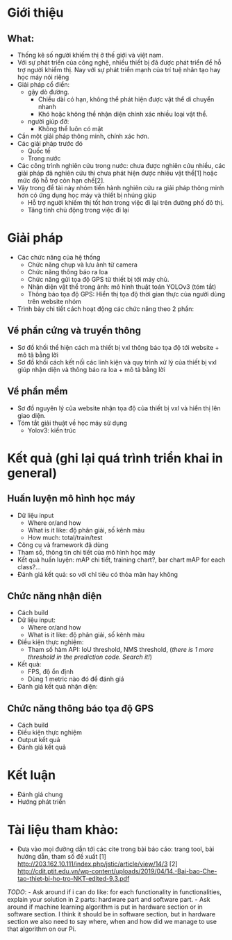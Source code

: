 # Giới thiệu
## What: 
- Thống kê số người khiếm thị ở thế giới và việt nam.
- Với sự phát triển của công nghệ, nhiều thiết bị đã được phát triển để hỗ trợ người khiếm thị. Nay với sự phát triển mạnh của trí tuệ nhân tạo hay học máy nói riêng
- Giải pháp cổ điển:
  - gậy dò đường.
    - Chiều dài có hạn, không thể phát hiện được vật thể di chuyển nhanh
    - Khó hoặc không thể nhận diện chính xác nhiều loại vật thể.
  - người giúp đỡ:
    - Không thể luôn có mặt
- Cần một giải pháp thông minh, chính xác hơn.
- Các giải pháp trước đó
    - Quốc tế
    - Trong nước
- Các công trình nghiên cứu trong nước: chưa được nghiên cứu nhiều, các giải pháp đã nghiên cứu thì chưa phát hiện được nhiều vật thể[1] hoặc mức độ hỗ trợ còn hạn chế[2].
- Vậy trong đề tài này nhóm tiến hành nghiên cứu ra giải pháp thông minh hơn có ứng dụng học máy và thiết bị nhúng giúp
    - Hỗ trợ người khiếm thị tốt hơn trong việc đi lại trên đường phố đô thị.
    - Tăng tính chủ động trong việc đi lại


# Giải pháp
- Các chức năng của hệ thống
    - Chức năng chụp và lưu ảnh từ camera
    - Chức năng thông báo ra loa
    - Chức năng gửi tọa độ GPS từ thiết bị tới máy chủ.
    - Nhận diện vật thể trong ảnh: mô hình thuật toán YOLOv3 (tóm tắt)
    - Thông báo tọa độ GPS: Hiển thị tọa độ thời gian thực của người dùng trên website nhóm
- Trình bày chi tiết cách hoạt động các chức năng theo 2 phần:

## Về phần cứng và truyền thông
- Sơ đồ khối thể hiện cách mà thiết bị vxl thông báo tọa độ tới website + mô tả bằng lời
- Sơ đồ khối cách kết nối các linh kiện và quy trình xử lý của thiết bị vxl giúp nhận diện và thông báo ra loa + mô tả bằng lời

## Về phần mềm
- Sơ đồ nguyên lý của website nhận tọa độ của thiết bị vxl và hiển thị lên giao diện.
- Tóm tắt giải thuật về học máy sử dụng
    - Yolov3: kiến trúc


# Kết quả (ghi lại quá trình triển khai in general)

## Huấn luyện mô hình học máy
- Dữ liệu input
    - Where or/and how
    - What is it like: độ phân giải, số kênh màu
    - How much: total/train/test
- Công cụ và framework đã dùng 
- Tham số, thông tin chi tiết của mô hình học máy
- Kết quả huấn luyện: mAP chi tiết, training chart?, bar chart mAP for each class?...
- Đánh giá kết quả: so với chỉ tiêu có thỏa mãn hay không

## Chức năng nhận diện
- Cách build
- Dữ liệu input:
    - Where or/and how
    - What is it like: độ phân giải, số kênh màu
- Điều kiện thực nghiệm:
    - Tham số hàm API: IoU threshold, NMS threshold, (*there is 1 more threshold in the prediction code. Search it!*)
- Kết quả: 
    - FPS, độ ổn định
    - Dùng 1 metric nào đó để đánh giá
- Đánh giá kết quả nhận diện:

## Chức năng thông báo tọa độ GPS
- Cách build
- Điều kiện thực nghiệm
- Output kết quả
- Đánh giá kết quả

# Kết luận
- Đánh giá chung
- Hướng phát triển

# Tài liệu tham khảo: 
- Đưa vào mọi đường dẫn tới các cite trong bài báo cáo: trang tool, bài hướng dẫn, tham số đề xuất
[1] http://203.162.10.111/index.php/jstic/article/view/14/3
[2] http://cdit.ptit.edu.vn/wp-content/uploads/2019/04/14.-Bai-bao-Che-tao-thiet-bi-ho-tro-NKT-edited-9.3.pdf


*TODO*: 
    - Ask around if i can do like: for each functionality in functionalities, explain your solution in 2 parts: hardware part and software part.
    - Ask around if machine learning algorithm is put in hardware section or in software section. I think it should be in software section, but in hardware section we also need to say where, when and how did we manage to use that algorithm on our Pi.